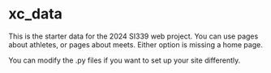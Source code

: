 # xc_data
This is the starter data for the 2024 SI339 web project. 
You can use pages about athletes, or pages about meets.  Either option is missing a home page.

You can modify the .py files if you want to set up your site differently.

